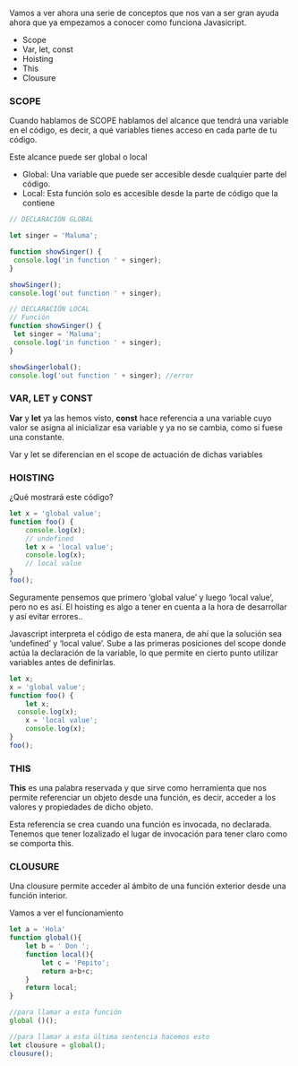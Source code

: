 Vamos a ver ahora una serie de conceptos que nos van a ser gran ayuda ahora que ya empezamos a conocer como funciona Javasicript.

- Scope
- Var, let, const
- Hoisting
- This
- Clousure


### SCOPE

Cuando hablamos de SCOPE hablamos del alcance que tendrá una variable en el código, es decir, a qué variables tienes acceso en cada parte de tu código.

Este alcance puede ser global o local

- Global: Una variable que puede ser accesible desde cualquier parte del código.
- Local: Esta función solo es accesible desde la parte de código que la contiene


```jsx
// DECLARACIÓN GLOBAL

let singer = 'Maluma';

function showSinger() {
 console.log('in function ' + singer);
}

showSinger();
console.log('out function ' + singer);

// DECLARACIÓN LOCAL
// Función
function showSinger() {
 let singer = 'Maluma';
 console.log('in function ' + singer);
}

showSingerlobal();
console.log('out function ' + singer); //error

```


### VAR, LET y CONST

**Var** y **let** ya las hemos visto, **const** hace referencia a una variable cuyo valor se asigna al inicializar esa variable y ya no se cambia, como si fuese una constante.

Var y let se diferencian en el scope de actuación de dichas variables


### HOISTING

¿Qué mostrará este código?


```jsx
let x = 'global value';
function foo() {
	console.log(x); 
	// undefined 
	let x = 'local value';
	console.log(x); 
	// local value
} 
foo();
```


Seguramente pensemos que primero ‘global value’ y luego ‘local value’, pero no es así. El hoisting es algo a tener en cuenta a la hora de desarrollar y así evitar errores..

Javascript interpreta el código de esta manera, de ahí que la solución sea ‘undefined’ y ‘local value’. Sube a las primeras posiciones del scope donde actúa la declaración de la variable, lo que permite en cierto punto utilizar variables antes de definirlas.


```jsx
let x;
x = 'global value';
function foo() {
	let x;
  console.log(x); 
	x = 'local value';
	console.log(x); 
} 
foo();
```


### THIS

**This** es una palabra reservada y que sirve como  herramienta que nos permite referenciar un objeto desde una función, es decir, acceder a los valores y propiedades de dicho objeto.

Esta referencia se crea cuando una función es invocada, no declarada. Tenemos que tener lozalizado el lugar de invocación para tener claro como se comporta this. 


### CLOUSURE

Una clousure permite acceder al ámbito de una función exterior desde una función interior.

Vamos a ver el funcionamiento


```jsx
let a = 'Hola'
function global(){
	let b = ' Don ';
	function local(){
		let c = 'Pepito';
		return a+b+c;
	}
	return local;
}

//para llamar a esta función
global ()();

//para llamar a esta última sentencia hacemos esto
let clousure = global();
clousure();
```

 
